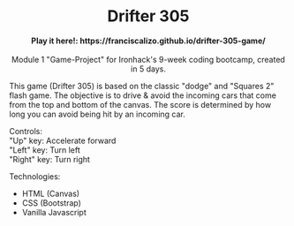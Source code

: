 <h1 align="center">Drifter 305</h1>

<p align="center">
<strong>Play it here!: https://franciscalizo.github.io/drifter-305-game/</strong> <br><br>
Module 1 "Game-Project" for Ironhack's 9-week coding bootcamp, created in 5 days.<br>

This game (Drifter 305) is based on the classic "dodge" and "Squares 2" flash game.
The objective is to drive & avoid the incoming cars that come from the top and bottom of 
the canvas. The score is determined by how long you can avoid being hit by an incoming car.
</p>


  Controls:<br>
  "Up" key: Accelerate forward<br>
  "Left" key: Turn left<br>
  "Right" key: Turn right<br>


Technologies:
- HTML (Canvas)
- CSS (Bootstrap)
- Vanilla Javascript


